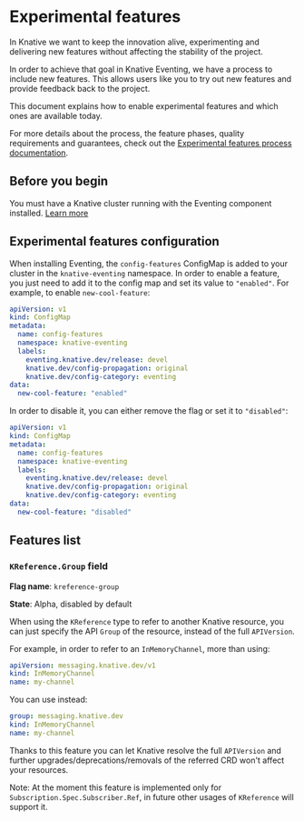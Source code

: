# Experimental features

In Knative we want to keep the innovation alive, experimenting and delivering new features without affecting the stability of the project.

In order to achieve that goal in Knative Eventing, we have a process to include new features.
This allows users like you to try out new features and provide feedback back to the project.

This document explains how to enable experimental features and which ones are available today.

For more details about the process, the feature phases, quality requirements and guarantees, check out the [Experimental features process documentation](https://github.com/knative/eventing/blob/main/docs/experimental-features.md).

## Before you begin

You must have a Knative cluster running with the Eventing component installed. [Learn more](../install/)

## Experimental features configuration

When installing Eventing, the `config-features` ConfigMap is added to your cluster in the `knative-eventing` namespace.
In order to enable a feature, you just need to add it to the config map and set its value to `"enabled"`.
For example, to enable `new-cool-feature`:

```yaml
apiVersion: v1
kind: ConfigMap
metadata:
  name: config-features
  namespace: knative-eventing
  labels:
    eventing.knative.dev/release: devel
    knative.dev/config-propagation: original
    knative.dev/config-category: eventing
data:
  new-cool-feature: "enabled"
```

In order to disable it, you can either remove the flag or set it to `"disabled"`:

```yaml
apiVersion: v1
kind: ConfigMap
metadata:
  name: config-features
  namespace: knative-eventing
  labels:
    eventing.knative.dev/release: devel
    knative.dev/config-propagation: original
    knative.dev/config-category: eventing
data:
  new-cool-feature: "disabled"
```

## Features list

### `KReference.Group` field

**Flag name**: `kreference-group`

**State**: Alpha, disabled by default

When using the `KReference` type to refer to another Knative resource, you can just specify the API `Group` of the resource, instead of the full `APIVersion`.

For example, in order to refer to an `InMemoryChannel`, more than using:

```yaml
apiVersion: messaging.knative.dev/v1
kind: InMemoryChannel
name: my-channel
```

You can use instead:

```yaml
group: messaging.knative.dev
kind: InMemoryChannel
name: my-channel
```

Thanks to this feature you can let Knative resolve the full `APIVersion` and further upgrades/deprecations/removals of the referred CRD won't affect your resources.

Note: At the moment this feature is implemented only for `Subscription.Spec.Subscriber.Ref`, in future other usages of `KReference` will support it.

